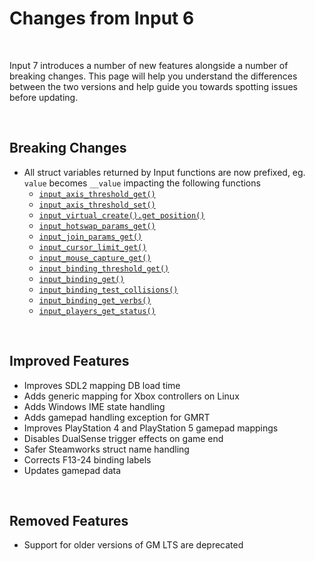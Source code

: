 # Changes from Input 6

&nbsp;

Input 7 introduces a number of new features alongside a number of breaking changes. This page will help you understand the differences between the two versions and help guide you towards spotting issues before updating.

&nbsp;

## Breaking Changes

- All struct variables returned by Input functions are now prefixed, eg. `value` becomes `__value` impacting the following functions
    - [`input_axis_threshold_get()`](https://offalynne.github.io/Input/#/7.0/Functions-(Accessibility)?id=axis_threshold_get)
    - [`input_axis_threshold_set()`](https://offalynne.github.io/Input/#/7.0/Functions-(Accessibility)?id=axis_threshold_set)
    - [`input_virtual_create().get_position()`](https://offalynne.github.io/Input/#/7.0/Functions-(Virtual-Button-Setup)?id=get_position)
    - [`input_hotswap_params_get()`](https://offalynne.github.io/Input/#/7.0/Functions-(Source-Modes)?id=hotswap_params_get)
    - [`input_join_params_get()`](https://offalynne.github.io/Input/#/7.0/Functions-(Source-Modes)?id=join_params_get)
    - [`input_cursor_limit_get()`](https://offalynne.github.io/Input/#/7.0/Functions-(Cursor-Control)?id=cursor_limit_get)
    - [`input_mouse_capture_get()`](https://offalynne.github.io/Input/#/7.0/Functions-(Mouse-Capture)?id=mouse_capture_get)
    - [`input_binding_threshold_get()`](https://offalynne.github.io/Input/#/7.0/Functions-(Binding-Access)?id=binding_threshold_get)
    - [`input_binding_get()`](https://offalynne.github.io/Input/#/7.0/Functions-(Binding-Access)?id=binding_get)
    - [`input_binding_test_collisions()`](https://offalynne.github.io/Input/#/7.0/Functions-(Binding-Access)?id=binding_test_collisions)
    - [`input_binding_get_verbs()`](https://offalynne.github.io/Input/#/7.0/Functions-(Binding-Access)?id=binding_get_verbs)
    - [`input_players_get_status()`](https://offalynne.github.io/Input/#/7.0/Functions-(Players)?id=players_get_status)

&nbsp;

## Improved Features

- Improves SDL2 mapping DB load time
- Adds generic mapping for Xbox controllers on Linux
- Adds Windows IME state handling
- Adds gamepad handling exception for GMRT 
- Improves PlayStation 4 and PlayStation 5 gamepad mappings
- Disables DualSense trigger effects on game end
- Safer Steamworks struct name handling
- Corrects F13-24 binding labels
- Updates gamepad data

&nbsp;

## Removed Features

- Support for older versions of GM LTS are deprecated

